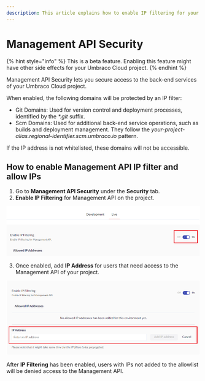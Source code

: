 ```yaml
---
description: This article explains how to enable IP filtering for your Umbraco Cloud project's back-end services, allowing access only to whitelisted IP addresses.
---
```


# Management API Security

{% hint style="info" %}
This is a beta feature. Enabling this feature might have other side effects for your Umbraco Cloud project.
{% endhint %}

Management API Security lets you secure access to the back-end services of your Umbraco Cloud project.

When enabled, the following domains will be protected by an IP filter:
- Git Domains: Used for version control and deployment processes, identified by the _*.git_ suffix.
- Scm Domains: Used for additional back-end service operations, such as builds and deployment management. They follow the _your-project-alias.regional-identifier.scm.umbraco.io_ pattern.

If the IP address is not whitelisted, these domains will not be accessible.

## How to enable Management API IP filter and allow IPs

1. Go to **Management API Security** under the **Security** tab.
2. **Enable IP Filtering** for Management API on the project.

![Enable Management API IP Filtering](../images/management_api_security.png)

3. Once enabled, add **IP Address** for users that need access to the Management API of your project.

![Allow IPs for your Umbraco Cloud Project's back-end services](../images/management_api_security_allow_ip.png)

After **IP Filtering** has been enabled, users with IPs not added to the allowlist will be denied access to the Management API.

